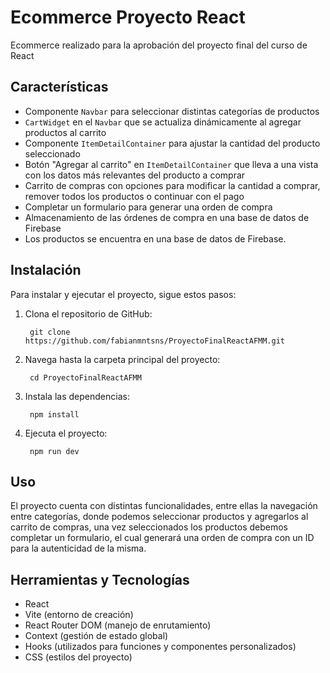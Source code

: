 # Ecommerce Proyecto React 

Ecommerce realizado para la aprobación del proyecto final del curso de React

## Características

- Componente `Navbar` para seleccionar distintas categorías de productos
- `CartWidget` en el `Navbar` que se actualiza dinámicamente al agregar productos al carrito
- Componente `ItemDetailContainer` para ajustar la cantidad del producto seleccionado
- Botón "Agregar al carrito" en `ItemDetailContainer` que lleva a una vista con los datos más relevantes del producto a comprar
- Carrito de compras con opciones para modificar la cantidad a comprar, remover todos los productos o continuar con el pago
- Completar un formulario para generar una orden de compra
- Almacenamiento de las órdenes de compra en una base de datos de Firebase
- Los productos se encuentra en una base de datos de Firebase.

## Instalación

Para instalar y ejecutar el proyecto, sigue estos pasos:

1. Clona el repositorio de GitHub:

        git clone https://github.com/fabianmntsns/ProyectoFinalReactAFMM.git

2. Navega hasta la carpeta principal del proyecto:

        cd ProyectoFinalReactAFMM


3. Instala las dependencias:

        npm install
        
        
4. Ejecuta el proyecto:

        npm run dev
## Uso

El proyecto cuenta con distintas funcionalidades, entre ellas la navegación entre categorías, donde podemos seleccionar productos y agregarlos al carrito de compras, una vez seleccionados los productos debemos completar un formulario, el cual generará una orden de compra con un ID para la autenticidad de la misma.


## Herramientas y Tecnologías

- React
- Vite (entorno de creación)
- React Router DOM (manejo de enrutamiento)
- Context  (gestión de estado global)
- Hooks (utilizados para funciones y componentes personalizados)
- CSS (estilos del proyecto)
